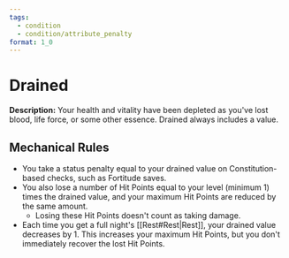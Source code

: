```yaml
---
tags:
  - condition
  - condition/attribute_penalty
format: 1_0
---
```

# Drained

**Description:** Your health and vitality have been depleted as you've lost blood, life force, or some other essence. Drained always includes a value.

## Mechanical Rules

- You take a status penalty equal to your drained value on Constitution-based checks, such as Fortitude saves.
- You also lose a number of Hit Points equal to your level (minimum 1) times the drained value, and your maximum Hit Points are reduced by the same amount. 
	- Losing these Hit Points doesn't count as taking damage.  
- Each time you get a full night's [[Rest#Rest|Rest]], your drained value decreases by 1. This increases your maximum Hit Points, but you don't immediately recover the lost Hit Points.

